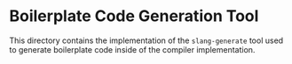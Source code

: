 # Boilerplate Code Generation Tool

This directory contains the implementation of the `slang-generate` tool used to generate boilerplate code inside of the compiler implementation.

